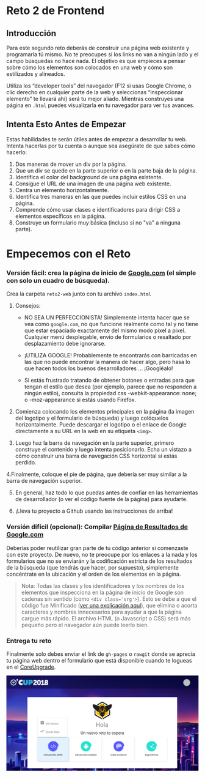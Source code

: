 # Reto 2 de Frontend

## Introducción

Para este segundo reto deberás de construir una página web existente y programarla tú mismo. No te preocupes si los links no van a ningún lado y el campo búsquedas no hace nada. El objetivo es que empieces a pensar sobre cómo los elementos son colocados en una web y cómo son estilizados y alineados. 

Utiliza los “developer tools” del navegador (F12 si usas Google Chrome, o clic derecho en cualquier parte de la web y seleccionas “inspeccionar elemento” te llevará ahí) será tu mejor aliado. Mientras construyes una página en `.html` puedes visualizarla en tu navegador para ver tus avances.

## Intenta Esto Antes de Empezar

Estas habilidades te serán útiles antes de empezar a desarrollar tu web. Intenta hacerlas por tu cuenta o aunque sea asegúrate de que sabes cómo hacerlo:
1. Dos maneras de mover un div por la página.
2. Que un div se quede en la parte superior o en la parte baja de la página.
3. Identifica el color del background de una página existente.
4. Consigue el URL de una imagen de una página web existente.
5. Centra un elemento horizontalmente.
6. Identifica tres maneras en las que puedes incluir estilos CSS en una página.
7. Comprende cómo usar clases e identificadores para dirigir CSS a elementos específicos en la página.
8. Construye un formulario muy básica (incluso si no "va" a ninguna parte).

# Empecemos con el Reto

### Versión fácil: crea la página de inicio de [Google.com](https://www.google.com) (el simple con solo un cuadro de búsqueda).

Crea la carpeta `reto2-web` junto con tu archivo `index.html`

1. Consejos:
	* NO SEA UN PERFECCIONISTA! Simplemente intenta hacer que se vea como `google.com`, no que funcione realmente como tal y no tiene que estar espaciado exactamente del mismo modo pixel a pixel. Cualquier menú desplegable, envío de formularios o resaltado por desplazamiento debe ignorarse.

	* ¡UTILIZA GOOGLE! Probablemente te encontrarás con barricadas en las que no puede encontrar la manera de hacer algo, pero hasa lo que hacen todos los buenos desarrolladores ... ¡Googléalo!

	* Si estás frustrado tratando de obtener botones o entradas para que tengan el estilo que desea (por ejemplo, parece que no responden a ningún estilo), consulta la propiedad css -webkit-appearance: none; o -moz-appearance si estás usando Firefox.
2. Comienza colocando los elementos principales en la página (la imagen del logotipo y el formulario de búsqueda) y luego colóquelos horizontalmente. Puede descargar el logotipo o el enlace de Google directamente a su URL en la web en su etiqueta `<img>`.

3. Luego haz la barra de navegación en la parte superior, primero construye el contenido y luego intenta posicionarlo. Echa un vistazo a  cómo construir una barra de navegación CSS horizontal si estás perdido.

4.Finalmente, coloque el pie de página, que debería ser muy similar a la barra de navegación superior.

5. En general, haz todo lo que puedas antes de confiar en las herramientas de desarrollador (o ver el código fuente de la página) para ayudarte.

6. ¡Lleva tu proyecto a Github usando las instrucciones de arriba!

### Versión difícil (opcional): Compilar [Página de Resultados de Google.com](https://www.google.com/search?q=construye+esta+pagina)

Deberías poder reutilizar gran parte de tu código anterior si comenzaste con este proyecto. De nuevo, no te preocupe por los enlaces a la nada y los formularios que no se enviarán y la codificación estricta de los resultados de la búsqueda (que tendrás que hacer, por supuesto), simplemente concéntrate en la ubicación y el orden de los elementos en la página.

>Nota: Todas las clases y los identificadores y los nombres de los elementos que inspecciona en la página de inicio de Google son cadenas sin sentido (como `<div class='srg'>`). Esto se debe a que el código fue Minificado ([ver una explicación aquí](https://www.hostinger.es/tutoriales/la-minificacion)), que elimina o acorta caracteres y nombres innecesarios para ayudar a que la página cargue más rápido. El archivo HTML (o Javascript o CSS) será más pequeño pero el navegador aún puede leerlo bien.

### Entrega tu reto

Finalmente solo debes enviar el link de `gh-pages` o `rawgit` donde se aprecia tu página web dentro el formulario que está disponible cuando te logueas en el [CoreUpgrade](https://www.hackspace.la).

![Clic en Desarrollo Web](img/send-reto1.png)